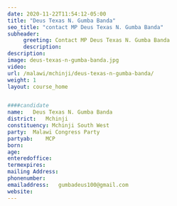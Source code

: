```yaml
---
date: 2020-11-22T11:54:12-05:00
title: "Deus Texas N. Gumba Banda"
seo_title: "contact MP Deus Texas N. Gumba Banda"
subheader:
     greeting: Contact MP Deus Texas N. Gumba Banda
     description: 
description: 
image: deus-texas-n-gumba-banda.jpg
video: 
url: /malawi/mchinji/deus-texas-n-gumba-banda/
weight: 1
layout: course_home


####candidate
name:	Deus Texas N. Gumba Banda
district:	Mchinji
constituency: Mchinji South West
party:	Malawi Congress Party
partyab:	MCP
born:
age: 
enteredoffice:	
termexpires:	
mailing Address:
phonenumber:	
emailaddress:	gumbadeus100@gmail.com
website:	
---
```


